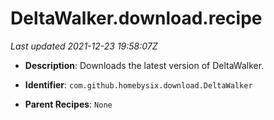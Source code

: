 # DeltaWalker.download.recipe

_Last updated 2021-12-23 19:58:07Z_

- **Description**: Downloads the latest version of DeltaWalker.

- **Identifier**: `com.github.homebysix.download.DeltaWalker`

- **Parent Recipes**: `None`
